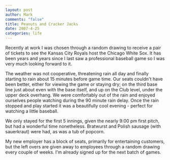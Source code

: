 ```yaml
--- 
layout: post
author: Mark
comments: "false"
title: Peanuts and Cracker Jacks
date: 2007-4-25
categories: life
---
```

Recently at work I was chosen through a random drawing to receive a pair of tickets to see the Kansas City Royals host the Chicago White Sox.  It has been years and years since I last saw a professional baseball game so I was very much looking forward to it.

The weather was not cooperative, threatening rain all day and finally starting to rain about 15 minutes before game time.  Our seats couldn't have been better, either for viewing the game or staying dry; on the third base line just about even with the base itself, and up on the Club level, under the upper deck overhang.  We were comfortably out of the rain and enjoyed ourselves people watching during the 90 minute rain delay.  Once the rain stopped and play started it was a beautifully cool evening - perfect for watching a little baseball.

We only stayed for the first 5 innings, given the nearly 9:00 pm first pitch, but had a wonderful time nonetheless.  Bratwurst and Polish sausage (with sauerkraut) were had, as was a tub of popcorn.

My new employer has a block of seats, primarily for entertaining customers, but the left overs are given away to employees through a random drawing every couple of weeks.  I'm already signed up for the next batch of games.
